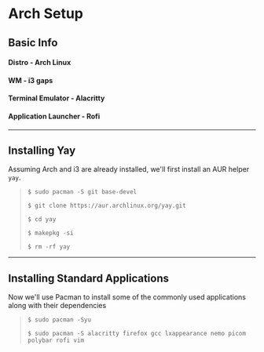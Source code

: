 # Arch Setup
## **Basic Info**
#### **Distro** - Arch Linux
#### **WM** - i3 gaps
#### **Terminal Emulator** - Alacritty
#### **Application Launcher** - Rofi
---
## **Installing Yay**
Assuming Arch and i3 are already installed, we'll first install an AUR helper `yay`. 
> ```$ sudo pacman -S git base-devel```
> 
> ```$ git clone https://aur.archlinux.org/yay.git```
> 
> ```$ cd yay```
> 
> ```$ makepkg -si```
> 
> ```$ rm -rf yay```
---
## **Installing Standard Applications**
Now we'll use Pacman to install some of the commonly used applications along with their dependencies
> ```$ sudo pacman -Syu```
> 
> ```$ sudo pacman -S alacritty firefox gcc lxappearance nemo picom polybar rofi vim```